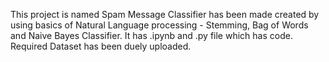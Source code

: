 This project is named Spam Message Classifier  has been made created by using basics of Natural Language processing - Stemming, Bag of Words and Naive Bayes Classifier.
It has .ipynb and .py file which has code.
Required Dataset has been duely uploaded.
